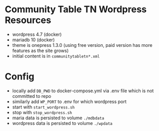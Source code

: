 # Community Table TN Wordpress Resources

* wordpress 4.7 (docker)
* mariadb 10 (docker)
* theme is onepress 1.3.0 (using free version, paid version has more features as the site grows)
* initial content is in `communitytabletn*.xml`

# Config
* locally add `DB_PWD` to docker-compose.yml via .env file which is not committed to repo
* similarly add `WP_PORT` to .env for which wordpress port
* start with `start_wordpress.sh`
* stop with `stop_wordpress.sh`
* maria data is persisted to volume `./mdbdata`
* wordpress data is persisted to volume `./wpdata`

